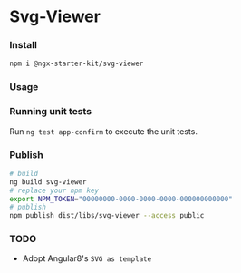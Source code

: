 # Svg-Viewer

### Install

```bash
npm i @ngx-starter-kit/svg-viewer
```

### Usage

### Running unit tests

Run `ng test app-confirm` to execute the unit tests.

### Publish

```bash
# build
ng build svg-viewer
# replace your npm key
export NPM_TOKEN="00000000-0000-0000-0000-000000000000"
# publish
npm publish dist/libs/svg-viewer --access public
```

### TODO

* Adopt Angular8's `SVG as template`
